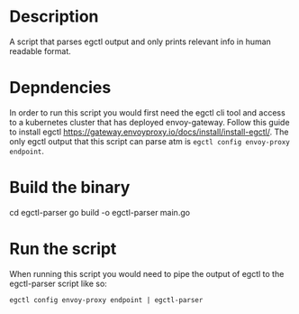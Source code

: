 # Description
A script that parses egctl output and only prints relevant info in human readable format.

# Depndencies
In order to run this script you would first need the egctl cli tool and access to a kubernetes cluster that has deployed envoy-gateway. 
Follow this guide to install egctl https://gateway.envoyproxy.io/docs/install/install-egctl/. 
The only egctl output that this script can parse atm is `egctl config envoy-proxy endpoint`.

# Build the binary
cd egctl-parser
go build -o egctl-parser main.go

# Run the script
When running this script you would need to pipe the output of egctl to the egctl-parser script like so:
```
egctl config envoy-proxy endpoint | egctl-parser
```
